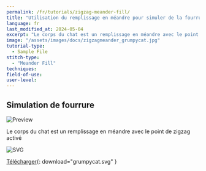 ```yaml
---
permalink: /fr/tutorials/zigzag-meander-fill/
title: "Utilisation du remplissage en méandre pour simuler de la fourrure"
language: fr
last_modified_at: 2024-05-04
excerpt: "Le corps du chat est un remplissage en méandre avec le point de zigzag activé"
image: "/assets/images/docs/zigzagmeander_grumpycat.jpg"
tutorial-type:
  - Sample File
stitch-type:
  - "Meander Fill"
techniques:
field-of-use:
user-level:
---
```


## Simulation de fourrure

![Preview](/assets/images/docs/zigzagmeander_grumpycat.jpg)

Le corps du chat est un remplissage en méandre avec le point de zigzag activé

![SVG](/assets/images/docs/zigzagmeander_grumpycat.jpg)

[Télécharger](/assets/images/tutorials/samples/grumpycat.svg){: download="grumpycat.svg" }
